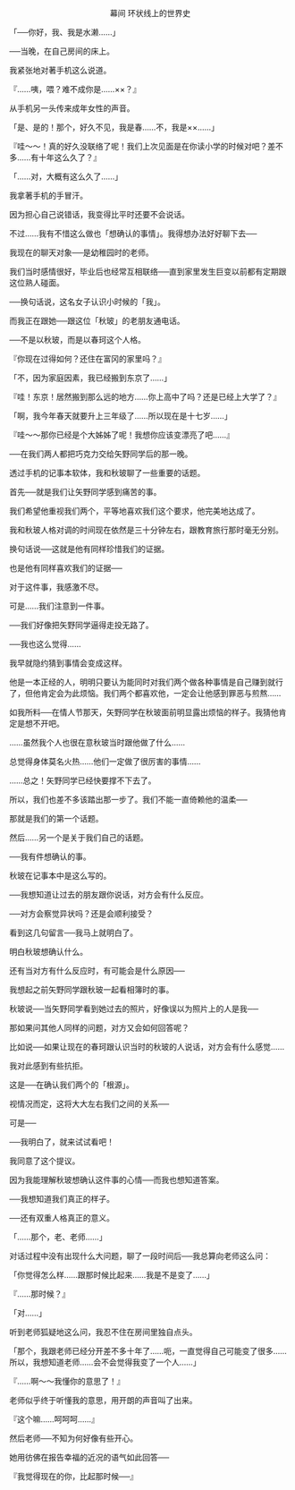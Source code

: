 <p align="center">幕间 环状线上的世界史</p>

「──你好，我、我是水濑……」

──当晚，在自己房间的床上。

我紧张地对著手机这么说道。

『……咦，喂？难不成你是……××？』

从手机另一头传来成年女性的声音。

「是、是的！那个，好久不见，我是春……不，我是××……」

『哇～～！真的好久没联络了呢！我们上次见面是在你读小学的时候对吧？差不多……有十年这么久了？』

「……对，大概有这么久了……」

我拿著手机的手冒汗。

因为担心自己说错话，我变得比平时还要不会说话。

不过……我有不惜这么做也「想确认的事情」。我得想办法好好聊下去──

我现在的聊天对象──是幼稚园时的老师。

我们当时感情很好，毕业后也经常互相联络──直到家里发生巨变以前都有定期跟这位熟人碰面。

──换句话说，这名女子认识小时候的「我」。

而我正在跟她──跟这位「秋玻」的老朋友通电话。

──不是以秋玻，而是以春珂这个人格。

『你现在过得如何？还住在富冈的家里吗？』

「不，因为家庭因素，我已经搬到东京了……」

『哇！东京！居然搬到那么远的地方……你上高中了吗？还是已经上大学了？』

「啊，我今年春天就要升上三年级了……所以现在是十七岁……」

『哇～～那你已经是个大姊姊了呢！我想你应该变漂亮了吧……』

──在我们两人都把巧克力交给矢野同学后的那一晚。

透过手机的记事本软体，我和秋玻聊了一些重要的话题。

首先──就是我们让矢野同学感到痛苦的事。

我们希望他重视我们两个，平等地喜欢我们这个要求，他完美地达成了。

我和秋玻人格对调的时间现在依然是三十分钟左右，跟教育旅行那时毫无分别。

换句话说──这就是他有同样珍惜我们的证据。

也是他有同样喜欢我们的证据──

对于这件事，我感激不尽。

可是……我们注意到一件事。

──我们好像把矢野同学逼得走投无路了。

──我也这么觉得……

我早就隐约猜到事情会变成这样。

他是一本正经的人，明明只要认为能同时对我们两个做各种事情是自己赚到就行了，但他肯定会为此烦恼。我们两个都喜欢他，一定会让他感到罪恶与煎熬……

如我所料──在情人节那天，矢野同学在秋玻面前明显露出烦恼的样子。我猜他肯定是想不开吧。

……虽然我个人也很在意秋玻当时跟他做了什么……

总觉得身体莫名火热……他们一定做了很厉害的事情……

……总之！矢野同学已经快要撑不下去了。

所以，我们也差不多该踏出那一步了。我们不能一直倚赖他的温柔──

那就是我们的第一个话题。

然后……另一个是关于我们自己的话题。

──我有件想确认的事。

秋玻在记事本中是这么写的。

──我想知道让过去的朋友跟你说话，对方会有什么反应。

──对方会察觉异状吗？还是会顺利接受？

看到这几句留言──我马上就明白了。

明白秋玻想确认什么。

还有当对方有什么反应时，有可能会是什么原因──

我想起之前矢野同学跟秋玻一起看相簿时的事。

秋玻说──当矢野同学看到她过去的照片，好像误以为照片上的人是我──

那如果问其他人同样的问题，对方又会如何回答呢？

比如说──如果让现在的春珂跟认识当时的秋玻的人说话，对方会有什么感觉……

我对此感到有些抗拒。

这是──在确认我们两个的「根源」。

视情况而定，这将大大左右我们之间的关系──

可是──

──我明白了，就来试试看吧！

我同意了这个提议。

因为我能理解秋玻想确认这件事的心情──而我也想知道答案。

──我想知道我们真正的样子。

──还有双重人格真正的意义。

「……那个，老、老师……」

对话过程中没有出现什么大问题，聊了一段时间后──我总算向老师这么问：

「你觉得怎么样……跟那时候比起来……我是不是变了……」

『……那时候？』

「对……」

听到老师狐疑地这么问，我忍不住在房间里独自点头。

「那个，我跟老师已经分开差不多十年了……呃，一直觉得自己可能变了很多……所以，我想知道老师……会不会觉得我变了一个人……」

『……啊～～我懂你的意思了！』

老师似乎终于听懂我的意思，用开朗的声音叫了出来。

『这个嘛……呵呵呵……』

然后老师──不知为何好像有些开心。

她用彷佛在报告幸福的近况的语气如此回答──

『我觉得现在的你，比起那时候──』

